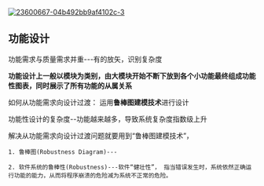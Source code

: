 <a href="https://ibb.co/5hbFbTc"><img src="https://i.ibb.co/RTRyR2H/23600667-04b492bb9af4102c-3.webp" alt="23600667-04b492bb9af4102c-3" border="0"></a>



## 功能设计

   功能需求与质量需求并重---有的放矢，识别复杂度

   **功能设计上一般以模块为类别，由大模块开始不断下放到各个小功能最终组成功能性图表，同时展示了所有功能的从属关系**
   
   如何从功能需求向设计过渡： 运用**鲁棒图建模技术**进行设计
  
   功能性设计的复杂度--功能越来越多，导致系统复杂度指数级上升
    
   解决从功能需求向设计过渡问题就要用到“鲁棒图建模技术”，
    
    1. 鲁棒图(Robustness Diagram)---
   
    2. 软件系统的鲁棒性(Robustness)---软件“健壮性”， 指当错误发生时，系统依然正确运行功能的能力，从而将程序崩溃的危险减为系统不正常的危险。

